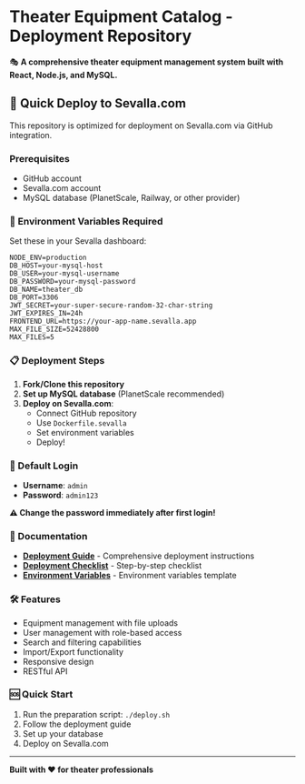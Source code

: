 # Theater Equipment Catalog - Deployment Repository

🎭 **A comprehensive theater equipment management system built with React, Node.js, and MySQL.**

## 🚀 Quick Deploy to Sevalla.com

This repository is optimized for deployment on Sevalla.com via GitHub integration.

### Prerequisites
- GitHub account
- Sevalla.com account  
- MySQL database (PlanetScale, Railway, or other provider)

### 🔧 Environment Variables Required

Set these in your Sevalla dashboard:

```
NODE_ENV=production
DB_HOST=your-mysql-host
DB_USER=your-mysql-username
DB_PASSWORD=your-mysql-password
DB_NAME=theater_db
DB_PORT=3306
JWT_SECRET=your-super-secure-random-32-char-string
JWT_EXPIRES_IN=24h
FRONTEND_URL=https://your-app-name.sevalla.app
MAX_FILE_SIZE=52428800
MAX_FILES=5
```

### 📋 Deployment Steps

1. **Fork/Clone this repository**
2. **Set up MySQL database** (PlanetScale recommended)
3. **Deploy on Sevalla.com**:
   - Connect GitHub repository
   - Use `Dockerfile.sevalla`
   - Set environment variables
   - Deploy!

### 🔐 Default Login
- **Username**: `admin`
- **Password**: `admin123`

**⚠️ Change the password immediately after first login!**

### 📖 Documentation

- **[Deployment Guide](README-DEPLOYMENT.md)** - Comprehensive deployment instructions
- **[Deployment Checklist](DEPLOYMENT-CHECKLIST.md)** - Step-by-step checklist
- **[Environment Variables](.env.example)** - Environment variables template

### 🛠️ Features

- Equipment management with file uploads
- User management with role-based access
- Search and filtering capabilities
- Import/Export functionality
- Responsive design
- RESTful API

### 🆘 Quick Start

1. Run the preparation script: `./deploy.sh`
2. Follow the deployment guide
3. Set up your database
4. Deploy on Sevalla.com

---

**Built with ❤️ for theater professionals**
